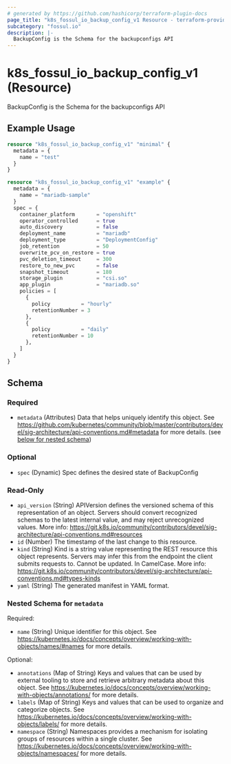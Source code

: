 ```yaml
---
# generated by https://github.com/hashicorp/terraform-plugin-docs
page_title: "k8s_fossul_io_backup_config_v1 Resource - terraform-provider-k8s"
subcategory: "fossul.io"
description: |-
  BackupConfig is the Schema for the backupconfigs API
---
```


# k8s_fossul_io_backup_config_v1 (Resource)

BackupConfig is the Schema for the backupconfigs API

## Example Usage

```terraform
resource "k8s_fossul_io_backup_config_v1" "minimal" {
  metadata = {
    name = "test"
  }
}

resource "k8s_fossul_io_backup_config_v1" "example" {
  metadata = {
    name = "mariadb-sample"
  }
  spec = {
    container_platform       = "openshift"
    operator_controlled      = true
    auto_discovery           = false
    deployment_name          = "mariadb"
    deployment_type          = "DeploymentConfig"
    job_retention            = 50
    overwrite_pcv_on_restore = true
    pvc_deletion_timeout     = 300
    restore_to_new_pvc       = false
    snapshot_timeout         = 180
    storage_plugin           = "csi.so"
    app_plugin               = "mariadb.so"
    policies = [
      {
        policy          = "hourly"
        retentionNumber = 3
      },
      {
        policy          = "daily"
        retentionNumber = 10
      },
    ]
  }
}
```

<!-- schema generated by tfplugindocs -->
## Schema

### Required

- `metadata` (Attributes) Data that helps uniquely identify this object. See https://github.com/kubernetes/community/blob/master/contributors/devel/sig-architecture/api-conventions.md#metadata for more details. (see [below for nested schema](#nestedatt--metadata))

### Optional

- `spec` (Dynamic) Spec defines the desired state of BackupConfig

### Read-Only

- `api_version` (String) APIVersion defines the versioned schema of this representation of an object. Servers should convert recognized schemas to the latest internal value, and may reject unrecognized values. More info: https://git.k8s.io/community/contributors/devel/sig-architecture/api-conventions.md#resources
- `id` (Number) The timestamp of the last change to this resource.
- `kind` (String) Kind is a string value representing the REST resource this object represents. Servers may infer this from the endpoint the client submits requests to. Cannot be updated. In CamelCase. More info: https://git.k8s.io/community/contributors/devel/sig-architecture/api-conventions.md#types-kinds
- `yaml` (String) The generated manifest in YAML format.

<a id="nestedatt--metadata"></a>
### Nested Schema for `metadata`

Required:

- `name` (String) Unique identifier for this object. See https://kubernetes.io/docs/concepts/overview/working-with-objects/names/#names for more details.

Optional:

- `annotations` (Map of String) Keys and values that can be used by external tooling to store and retrieve arbitrary metadata about this object. See https://kubernetes.io/docs/concepts/overview/working-with-objects/annotations/ for more details.
- `labels` (Map of String) Keys and values that can be used to organize and categorize objects. See https://kubernetes.io/docs/concepts/overview/working-with-objects/labels/ for more details.
- `namespace` (String) Namespaces provides a mechanism for isolating groups of resources within a single cluster. See https://kubernetes.io/docs/concepts/overview/working-with-objects/namespaces/ for more details.



